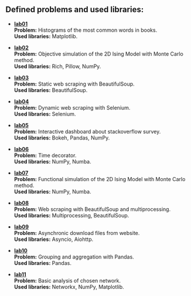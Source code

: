 ## **Defined problems and used libraries:**

- **[lab01](https://github.com/mateuszk098/python_learning_tools/tree/master/python_in_science/lab01)** <br />
  **Problem:** Histograms of the most common words in books. <br />
  **Used libraries:** Matplotlib.

- **[lab02](https://github.com/mateuszk098/python_learning_tools/tree/master/python_in_science/lab02)** <br />
  **Problem:** Objective simulation of the 2D Ising Model with Monte Carlo method. <br />
  **Used libraries:** Rich, Pillow, NumPy.

- **[lab03](https://github.com/mateuszk098/python_learning_tools/tree/master/python_in_science/lab03)** <br />
  **Problem:** Static web scraping with BeautifulSoup. <br />
  **Used libraries:** BeautifulSoup.

- **[lab04](https://github.com/mateuszk098/python_learning_tools/tree/master/python_in_science/lab04)** <br />
  **Problem:** Dynamic web scraping with Selenium. <br />
  **Used libraries:** Selenium.

- **[lab05](https://github.com/mateuszk098/python_learning_tools/tree/master/python_in_science/lab05)** <br />
  **Problem:** Interactive dashboard about stackoverflow survey. <br />
  **Used libraries:** Bokeh, Pandas, NumPy.

- **[lab06](https://github.com/mateuszk098/python_learning_tools/tree/master/python_in_science/lab06)** <br />
  **Problem:** Time decorator. <br />
  **Used libraries:** NumPy, Numba.

- **[lab07](https://github.com/mateuszk098/python_learning_tools/tree/master/python_in_science/lab07)** <br />
  **Problem:** Functional simulation of the 2D Ising Model with Monte Carlo method. <br />
  **Used libraries:** NumPy, Numba.

- **[lab08](https://github.com/mateuszk098/python_learning_tools/tree/master/python_in_science/lab08)** <br />
  **Problem:** Web scraping with BeautifulSoup and multiprocessing. <br />
  **Used libraries:** Multiprocessing, BeautifulSoup.

- **[lab09](https://github.com/mateuszk098/python_learning_tools/tree/master/python_in_science/lab09)** <br />
  **Problem:** Asynchronic download files from website. <br />
  **Used libraries:** Asyncio, Aiohttp.

- **[lab10](https://github.com/mateuszk098/python_learning_tools/tree/master/python_in_science/lab10)** <br />
  **Problem:** Grouping and aggregation with Pandas. <br />
  **Used libraries:** Pandas.

- **[lab11](https://github.com/mateuszk098/python_learning_tools/tree/master/python_in_science/lab11)** <br />
  **Problem:** Basic analysis of chosen network. <br />
  **Used libraries:** Networkx, NumPy, Matplotlib.